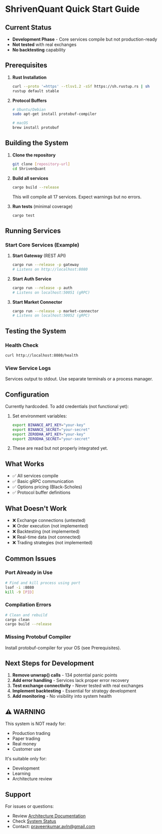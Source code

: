 # ShrivenQuant Quick Start Guide

## Current Status
- **Development Phase** - Core services compile but not production-ready
- **Not tested** with real exchanges
- **No backtesting** capability

## Prerequisites

1. **Rust Installation**
   ```bash
   curl --proto '=https' --tlsv1.2 -sSf https://sh.rustup.rs | sh
   rustup default stable
   ```

2. **Protocol Buffers**
   ```bash
   # Ubuntu/Debian
   sudo apt-get install protobuf-compiler
   
   # macOS
   brew install protobuf
   ```

## Building the System

1. **Clone the repository**
   ```bash
   git clone [repository-url]
   cd ShrivenQuant
   ```

2. **Build all services**
   ```bash
   cargo build --release
   ```
   This will compile all 17 services. Expect warnings but no errors.

3. **Run tests** (minimal coverage)
   ```bash
   cargo test
   ```

## Running Services

### Start Core Services (Example)

1. **Start Gateway** (REST API)
   ```bash
   cargo run --release -p gateway
   # Listens on http://localhost:8080
   ```

2. **Start Auth Service**
   ```bash
   cargo run --release -p auth
   # Listens on localhost:50051 (gRPC)
   ```

3. **Start Market Connector**
   ```bash
   cargo run --release -p market-connector
   # Listens on localhost:50052 (gRPC)
   ```

## Testing the System

### Health Check
```bash
curl http://localhost:8080/health
```

### View Service Logs
Services output to stdout. Use separate terminals or a process manager.

## Configuration

Currently hardcoded. To add credentials (not functional yet):

1. Set environment variables:
   ```bash
   export BINANCE_API_KEY="your-key"
   export BINANCE_SECRET="your-secret"
   export ZERODHA_API_KEY="your-key"
   export ZERODHA_SECRET="your-secret"
   ```

2. These are read but not properly integrated yet.

## What Works

- ✅ All services compile
- ✅ Basic gRPC communication
- ✅ Options pricing (Black-Scholes)
- ✅ Protocol buffer definitions

## What Doesn't Work

- ❌ Exchange connections (untested)
- ❌ Order execution (not implemented)
- ❌ Backtesting (not implemented)
- ❌ Real-time data (not connected)
- ❌ Trading strategies (not implemented)

## Common Issues

### Port Already in Use
```bash
# Find and kill process using port
lsof -i :8080
kill -9 [PID]
```

### Compilation Errors
```bash
# Clean and rebuild
cargo clean
cargo build --release
```

### Missing Protobuf Compiler
Install protobuf-compiler for your OS (see Prerequisites).

## Next Steps for Development

1. **Remove unwrap() calls** - 134 potential panic points
2. **Add error handling** - Services lack proper error recovery
3. **Test exchange connectivity** - Never tested with real exchanges
4. **Implement backtesting** - Essential for strategy development
5. **Add monitoring** - No visibility into system health

## ⚠️ WARNING

This system is NOT ready for:
- Production trading
- Paper trading
- Real money
- Customer use

It's suitable only for:
- Development
- Learning
- Architecture review

## Support

For issues or questions:
- Review [Architecture Documentation](../03-architecture/)
- Check [System Status](../01-status-updates/SYSTEM_STATUS.md)
- Contact: praveenkumar.avln@gmail.com